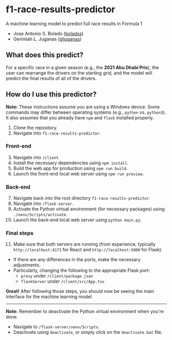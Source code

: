 # f1-race-results-predictor
 A machine learning model to predict full race results in Formula 1
 - Jose Antonio S. Bolado ([boladss](https://github.com/boladss))
 - Gerimiah L. Juganas ([gljuganas](https://github.com/gljuganas))

## What does this predict?
For a specific race in a given season (e.g., the **2021 Abu Dhabi Prix**), the user can rearrange the drivers on the starting grid, and the model will predict the final results of all of the drivers.

## How do I use this predictor?
**Note:** These instructions assume you are using a Windows device. Some commands may differ between operating systems (e.g., `python` vs. `python3`). It also assumes that you already have `npm` and `flask` installed properly.

1. Clone the repository.
2. Navigate into `f1-race-results-predictor`.

### Front-end
3. Navigate into `/client`.
4. Install the necessary dependencies using `npm install`.
5. Build the web app for production using `npm run build`.
6. Launch the front-end local web server using `npm run preview`.

### Back-end
7. Navigate back into the root directory `f1-race-results-predictor`.
8. Navigate into `/flask-server`.
9. Activate the Python virtual environment (for necessary packages) using `./venv/Scripts/activate`.
10. Launch the back-end local web server using `python main.py`.

### Final steps
11. Make sure that both servers are running (from experience, typically `http://localhost:4173` for React and `http://localhost:5000` for Flask).
  - If there are any differences in the ports, make the necessary adjustments.
  - Particularly, changing the following to the appropriate Flask port:
    - `proxy` under `/client/package.json`
    - `flaskServer` under `/client/src/App.tsx`

**Great!** After following those steps, you should now be seeing the main interface for the machine learning model.

---
**Note:** Remember to deactivate the Python virtual environment when you're done.
- Navigate to `/flask-server/venv/Scripts`.
- Deactivate using `deactivate`, or simply click on the `deactivate.bat` file.
